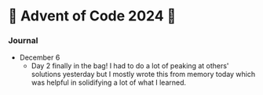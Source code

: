 # 🎄 Advent of Code 2024 🎄

### Journal

- December 6
    - Day 2 finally in the bag! I had to do a lot of peaking at others' solutions yesterday but I mostly wrote this from memory today which was helpful in solidifying a lot of what I learned.